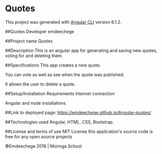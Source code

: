 # Quotes

This project was generated with [Angular CLI](https://github.com/angular/angular-cli) version 6.1.2.

##Quotes Developer
emdeechege

##Project name
Quotes

##Description
This is an angular app for generating and saving new quotes, voting for  and deleting them.

##Specifications
This app creates a new quote.

You can vote as well as see when the quote was published.

It allows the user to delete a quote.

##Setup/Installation Requirements
Internet connection

Angular and node installations

##Link to deployed page:
<https://emdeechege.github.io/Angular-quotes/>

##Technologies used
Angular, HTML, CSS, Bootstrap.

##License and terms of use
MIT License this application's source code is free for any open source projects

©Emdeechege 2018 | Moringa School

